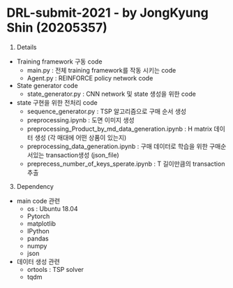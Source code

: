 # DRL-submit-2021 - by JongKyung Shin (20205357)

1. Details
  * Training framework 구동 code
    * main.py : 전체 training framework를 작동 시키는 code
    * Agent.py : REINFORCE policy network code
  * State generator code
    * state_generator.py : CNN network 및 state 생성을 위한 code
  * state 구현을 위한 전처리 code
    * sequence_generator.py : TSP 알고리즘으로 구매 순서 생성
    * preprocessing.ipynb : 도면 이미지 생성
    * preprocessing_Product_by_md_data_generation.ipynb : H matrix 데이터 생성 (각 매대에 어떤 상품이 있는지)
    * preprocessing_data_generation.ipynb : 구매 데이터로 학습을 위한 구매순서있는 transaction생성 (json_file)
    * preprecess_number_of_keys_sperate.ipynb : T 길이만큼의 transaction 추출
 
3. Dependency
  * main code 관련
    * os : Ubuntu 18.04
    * Pytorch
    * matplotlib
    * IPython
    * pandas
    * numpy
    * json
  * 데이터 생성 관련
    * ortools : TSP solver
    * tqdm
